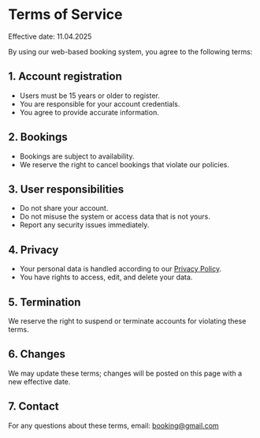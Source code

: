 # Terms of Service

Effective date: 11.04.2025

By using our web-based booking system, you agree to the following terms:

## 1. Account registration
- Users must be 15 years or older to register.
- You are responsible for your account credentials.
- You agree to provide accurate information.

## 2. Bookings
- Bookings are subject to availability.
- We reserve the right to cancel bookings that violate our policies.

## 3. User responsibilities
- Do not share your account.
- Do not misuse the system or access data that is not yours.
- Report any security issues immediately.

## 4. Privacy
- Your personal data is handled according to our [Privacy Policy](/phase4/privacypolicy.md).
- You have rights to access, edit, and delete your data.

## 5. Termination
We reserve the right to suspend or terminate accounts for violating these terms.

## 6. Changes
We may update these terms; changes will be posted on this page with a new effective date.

## 7. Contact
For any questions about these terms, email: booking@gmail.com

